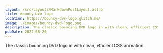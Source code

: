 ```yaml
---
layout: /src/layouts/MarkdownPostLayout.astro
title: Bouncy DVD logo
location: https://bouncy-dvd-logo.glitch.me/
image: ./images/bouncy-dvd-logo.png
description: The classic bouncing DVD logo in with clean, efficient CSS animation.
pubDate: 2022-08-20
---
```

The classic bouncing DVD logo in with clean, efficient CSS animation.